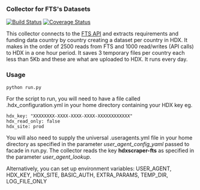 ### Collector for FTS's Datasets
[![Build Status](https://travis-ci.org/OCHA-DAP/hdx-scraper-fts.svg?branch=master&ts=1)](https://travis-ci.org/OCHA-DAP/hdx-scraper-fts) [![Coverage Status](https://coveralls.io/repos/github/OCHA-DAP/hdx-scraper-fts/badge.svg?branch=master&ts=1)](https://coveralls.io/github/OCHA-DAP/hdx-scraper-fts?branch=master)

This collector connects to the [FTS API](https://api.hpc.tools/docs/v1/) and extracts requirements and funding data country by country creating a dataset per country in HDX. It makes in the order of 2500 reads from FTS and 1000 read/writes (API calls) to HDX in a one hour period. It saves 3 temporary files per country each less than 5Kb and these are what are uploaded to HDX. It runs every day. 


### Usage

    python run.py

For the script to run, you will need to have a file called .hdx_configuration.yml in your home directory containing your HDX key eg.

    hdx_key: "XXXXXXXX-XXXX-XXXX-XXXX-XXXXXXXXXXXX"
    hdx_read_only: false
    hdx_site: prod
    
 You will also need to supply the universal .useragents.yml file in your home directory as specified in the parameter *user_agent_config_yaml* passed to facade in run.py. The collector reads the key **hdxscraper-fts** as specified in the parameter *user_agent_lookup*.
 
 Alternatively, you can set up environment variables: USER_AGENT, HDX_KEY, HDX_SITE, BASIC_AUTH, EXTRA_PARAMS, TEMP_DIR, LOG_FILE_ONLY